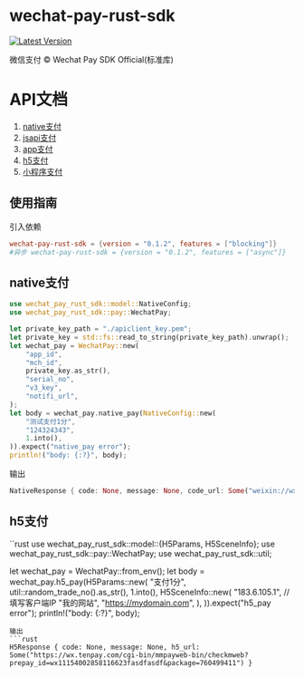 # wechat-pay-rust-sdk
[![Latest Version](https://img.shields.io/crates/v/wechat-pay-rust-sdk.svg)](https://crates.io/crates/wechat-pay-rust-sdk)

微信支付 © Wechat Pay SDK Official(标准库)

# API文档
1. [native支付](#native支付)
2. [jsapi支付](#jsapi支付)
3. [app支付](#app支付)
4. [h5支付](#h5支付)
5. [小程序支付](#小程序支付)

## 使用指南
引入依赖
```toml
wechat-pay-rust-sdk = {version = "0.1.2", features = ["blocking"]}
#异步 wechat-pay-rust-sdk = {version = "0.1.2", features = ["async"]}
```

## native支付
```rust
use wechat_pay_rust_sdk::model::NativeConfig;
use wechat_pay_rust_sdk::pay::WechatPay;

let private_key_path = "./apiclient_key.pem";
let private_key = std::fs::read_to_string(private_key_path).unwrap();
let wechat_pay = WechatPay::new(
    "app_id",
    "mch_id",
    private_key.as_str(),
    "serial_no",
    "v3_key",
    "notifi_url",
);
let body = wechat_pay.native_pay(NativeConfig::new(
    "测试支付1分",
    "124324343",
    1.into(),
)).expect("native_pay error");
println!("body: {:?}", body);
```
输出
```rust
NativeResponse { code: None, message: None, code_url: Some("weixin://wxpay/bizpayurl?pr=yL2aIPzz") }
```
## h5支付

``rust
use wechat_pay_rust_sdk::model::{H5Params, H5SceneInfo};
use wechat_pay_rust_sdk::pay::WechatPay;
use wechat_pay_rust_sdk::util;

let wechat_pay = WechatPay::from_env();
let body = wechat_pay.h5_pay(H5Params::new(
    "支付1分",
    util::random_trade_no().as_str(),
    1.into(),
    H5SceneInfo::new(
           "183.6.105.1", //填写客户端IP
           "我的网站",
           "https://mydomain.com",
   ),
)).expect("h5_pay error");
println!("body: {:?}", body);
```
输出
```rust
H5Response { code: None, message: None, h5_url: Some("https://wx.tenpay.com/cgi-bin/mmpayweb-bin/checkmweb?prepay_id=wx11154002858116623fasdfasdf&package=760499411") }
```
